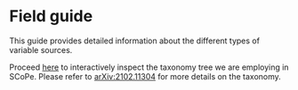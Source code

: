 # Field guide

This guide provides detailed information about the different types of variable sources.

Proceed <a href="_static/taxonomy.html">here</a> to interactively inspect the taxonomy
tree we are employing in SCoPe. Please refer to [arXiv:2102.11304](https://arxiv.org/pdf/2102.11304.pdf)
for more details on the taxonomy.

```{include} ./field_guide__rr_lyrae.md
```

```{include} ./field_guide__w_uma.md
```

```{include} ./field_guide__delta_scuti.md
```

```{include} ./field_guide__cepheid.md
```

```{include} ./field_guide__CVs.md
```

```{include} ./field_guide__flaring.md
```

```{include} ./field_guide__beta_lyr.md
```

```{include} ./field_guide__lpv.md
```
